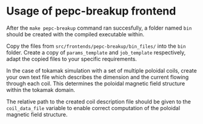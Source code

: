 # Usage of pepc-breakup frontend

After the `make pepc-breakup` command ran succesfully, a folder named `bin` should be created with the compiled executable within. 

Copy the files from `src/frontends/pepc-breakup/bin_files/` into the `bin` folder. 
Create a copy of `params_template` and `job_template` respectively, adapt the copied files to your specific requirements.

In the case of tokamak simulation with a set of multiple poloidal coils, create your own text file which describes the 
dimension and the current flowing through each coil. This determines the poloidal magnetic field structure within the tokamak domain.

The relative path to the created coil description file should be given to the `coil_data_file` variable to enable correct computation
of the poloidal magnetic field structure.
